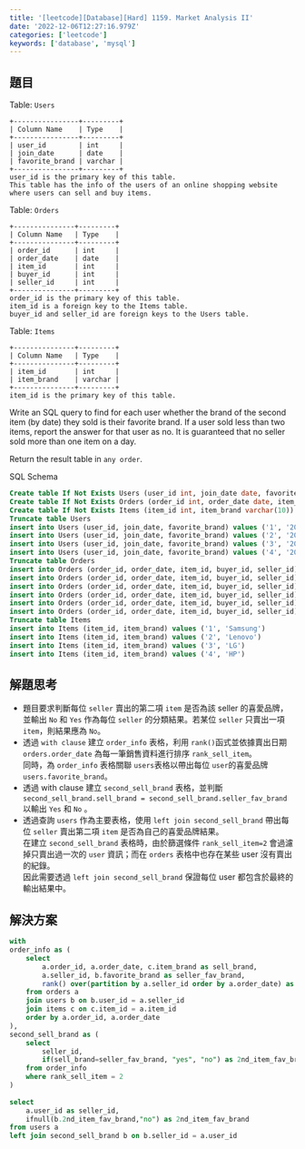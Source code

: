 ```yaml
---
title: '[leetcode][Database][Hard] 1159. Market Analysis II'
date: '2022-12-06T12:27:16.979Z'
categories: ['leetcode']
keywords: ['database', 'mysql']
---
```


## 題目

Table: `Users`
```
+----------------+---------+  
| Column Name    | Type    |  
+----------------+---------+  
| user_id        | int     |  
| join_date      | date    |  
| favorite_brand | varchar |  
+----------------+---------+  
user_id is the primary key of this table.  
This table has the info of the users of an online shopping website where users can sell and buy items.
```

Table: `Orders`
```
+---------------+---------+  
| Column Name   | Type    |  
+---------------+---------+  
| order_id      | int     |  
| order_date    | date    |  
| item_id       | int     |  
| buyer_id      | int     |  
| seller_id     | int     |  
+---------------+---------+  
order_id is the primary key of this table.  
item_id is a foreign key to the Items table.  
buyer_id and seller_id are foreign keys to the Users table.
```

Table: `Items`
```
+---------------+---------+  
| Column Name   | Type    |  
+---------------+---------+  
| item_id       | int     |  
| item_brand    | varchar |  
+---------------+---------+  
item_id is the primary key of this table.
```

Write an SQL query to find for each user whether the brand of the second item (by date) they sold is their favorite brand. If a user sold less than two items, report the answer for that user as no. It is guaranteed that no seller sold more than one item on a day.

Return the result table in `any order`.

SQL Schema
```sql
Create table If Not Exists Users (user_id int, join_date date, favorite_brand varchar(10))  
Create table If Not Exists Orders (order_id int, order_date date, item_id int, buyer_id int, seller_id int)  
Create table If Not Exists Items (item_id int, item_brand varchar(10))  
Truncate table Users  
insert into Users (user_id, join_date, favorite_brand) values ('1', '2019-01-01', 'Lenovo')  
insert into Users (user_id, join_date, favorite_brand) values ('2', '2019-02-09', 'Samsung')  
insert into Users (user_id, join_date, favorite_brand) values ('3', '2019-01-19', 'LG')  
insert into Users (user_id, join_date, favorite_brand) values ('4', '2019-05-21', 'HP')  
Truncate table Orders  
insert into Orders (order_id, order_date, item_id, buyer_id, seller_id) values ('1', '2019-08-01', '4', '1', '2')  
insert into Orders (order_id, order_date, item_id, buyer_id, seller_id) values ('2', '2019-08-02', '2', '1', '3')  
insert into Orders (order_id, order_date, item_id, buyer_id, seller_id) values ('3', '2019-08-03', '3', '2', '3')  
insert into Orders (order_id, order_date, item_id, buyer_id, seller_id) values ('4', '2019-08-04', '1', '4', '2')  
insert into Orders (order_id, order_date, item_id, buyer_id, seller_id) values ('5', '2019-08-04', '1', '3', '4')  
insert into Orders (order_id, order_date, item_id, buyer_id, seller_id) values ('6', '2019-08-05', '2', '2', '4')  
Truncate table Items  
insert into Items (item_id, item_brand) values ('1', 'Samsung')  
insert into Items (item_id, item_brand) values ('2', 'Lenovo')  
insert into Items (item_id, item_brand) values ('3', 'LG')  
insert into Items (item_id, item_brand) values ('4', 'HP')
```
## 解題思考

*   題目要求判斷每位 `seller` 賣出的第二項 `item` 是否為該 seller 的喜愛品牌，並輸出 `No` 和 `Yes` 作為每位 `seller` 的分類結果。若某位 `seller` 只賣出一項 `item`，則結果應為 `No`。
*   透過 `with clause` 建立 `order_info` 表格，利用 `rank()`函式並依據賣出日期 `orders.order_date` 為每一筆銷售資料進行排序 `rank_sell_item`。  
    同時，為 `order_info` 表格關聯 `users`表格以帶出每位 `user`的喜愛品牌 `users.favorite_brand`。
*   透過 with clause 建立 `second_sell_brand` 表格，並判斷 `second_sell_brand.sell_brand = second_sell_brand.seller_fav_brand` 以輸出 `Yes` 和 `No` 。
*   透過查詢 `users` 作為主要表格，使用 `left join second_sell_brand` 帶出每位 `seller` 賣出第二項 `item` 是否為自己的喜愛品牌結果。  
    在建立 `second_sell_brand` 表格時，由於篩選條件 `rank_sell_item=2` 會過濾掉只賣出過一次的 `user` 資訊；而在 `orders` 表格中也存在某些 user 沒有賣出的紀錄。  
    因此需要透過 `left join second_sell_brand` 保證每位 user 都包含於最終的輸出結果中。

## 解決方案
```sql
with  
order_info as (  
    select  
        a.order_id, a.order_date, c.item_brand as sell_brand,  
        a.seller_id, b.favorite_brand as seller_fav_brand,  
        rank() over(partition by a.seller_id order by a.order_date) as rank_sell_item  
    from orders a  
    join users b on b.user_id = a.seller_id  
    join items c on c.item_id = a.item_id  
    order by a.order_id, a.order_date  
),  
second_sell_brand as (  
    select   
        seller_id,   
        if(sell_brand=seller_fav_brand, "yes", "no") as 2nd_item_fav_brand   
    from order_info  
    where rank_sell_item = 2  
)  
  
select  
    a.user_id as seller_id,  
    ifnull(b.2nd_item_fav_brand,"no") as 2nd_item_fav_brand  
from users a  
left join second_sell_brand b on b.seller_id = a.user_id
```